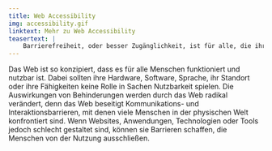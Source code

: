 ```yaml
---
title: Web Accessibility
img: accessibility.gif
linktext: Mehr zu Web Accessibility
teasertext: |
    Barrierefreiheit, oder besser Zugänglichkeit, ist für alle, die ihre Informationen, Produkte, Dienstleistungen und Services für möglichst viele Nutzer:innen anbieten wollen ein wichtiges Ding. Zugängliche Websites helfen Nutzer:innen mit schlechter Internetverbindung, mit ältern Endgeräten oder mit Einschränkungen. Zugängliche Websites helfen aber auch anderen technischen Systemen, wie Suchmaschienen, den Content deiner Seite zu schnell und korrekt zu erfassen. Die Konzeption und Entwicklung zugänglicher Web-Angebote ist jedoch oftmals gar nicht so einfach. Aber auch kein Hexenwerk. Lass uns starten!
---
```


Das Web ist so konzipiert, dass es für alle Menschen funktioniert und nutzbar ist. Dabei sollten ihre Hardware, Software, Sprache, ihr Standort oder ihre Fähigkeiten keine Rolle in Sachen Nutzbarkeit spielen. Die Auswirkungen von Behinderungen werden durch das Web radikal verändert, denn das Web beseitigt Kommunikations- und Interaktionsbarrieren, mit denen viele Menschen in der physischen Welt konfrontiert sind. Wenn Websites, Anwendungen, Technologien oder Tools jedoch schlecht gestaltet sind, können sie Barrieren schaffen, die Menschen von der Nutzung ausschließen.
